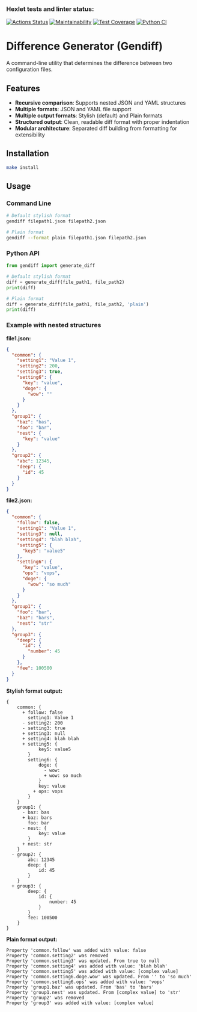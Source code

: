 ### Hexlet tests and linter status:
[![Actions Status](https://github.com/shtoporrr/python-project-50/actions/workflows/hexlet-check.yml/badge.svg)](https://github.com/shtoporrr/python-project-50/actions)
[![Maintainability](https://qlty.sh/badges/e6e05074-620c-46f8-a1da-8e3ea73cb832/maintainability.svg)](https://qlty.sh/gh/shtoporrr/projects/python-project-50)
[![Test Coverage](https://qlty.sh/badges/e6e05074-620c-46f8-a1da-8e3ea73cb832/test_coverage.svg)](https://qlty.sh/gh/shtoporrr/projects/python-project-50)
[![Python CI](https://github.com/shtoporrr/python-project-50/actions/workflows/python-ci.yml/badge.svg)](https://github.com/shtoporrr/python-project-50/actions/workflows/python-ci.yml)

# Difference Generator (Gendiff)

A command-line utility that determines the difference between two configuration files.

## Features

- **Recursive comparison**: Supports nested JSON and YAML structures
- **Multiple formats**: JSON and YAML file support
- **Multiple output formats**: Stylish (default) and Plain formats
- **Structured output**: Clean, readable diff format with proper indentation
- **Modular architecture**: Separated diff building from formatting for extensibility

## Installation

```bash
make install
```

## Usage

### Command Line

```bash
# Default stylish format
gendiff filepath1.json filepath2.json

# Plain format
gendiff --format plain filepath1.json filepath2.json
```

### Python API

```python
from gendiff import generate_diff

# Default stylish format
diff = generate_diff(file_path1, file_path2)
print(diff)

# Plain format
diff = generate_diff(file_path1, file_path2, 'plain')
print(diff)
```

### Example with nested structures

**file1.json:**
```json
{
  "common": {
    "setting1": "Value 1",
    "setting2": 200,
    "setting3": true,
    "setting6": {
      "key": "value",
      "doge": {
        "wow": ""
      }
    }
  },
  "group1": {
    "baz": "bas",
    "foo": "bar",
    "nest": {
      "key": "value"
    }
  },
  "group2": {
    "abc": 12345,
    "deep": {
      "id": 45
    }
  }
}
```

**file2.json:**
```json
{
  "common": {
    "follow": false,
    "setting1": "Value 1",
    "setting3": null,
    "setting4": "blah blah",
    "setting5": {
      "key5": "value5"
    },
    "setting6": {
      "key": "value",
      "ops": "vops",
      "doge": {
        "wow": "so much"
      }
    }
  },
  "group1": {
    "foo": "bar",
    "baz": "bars",
    "nest": "str"
  },
  "group3": {
    "deep": {
      "id": {
        "number": 45
      }
    },
    "fee": 100500
  }
}
```

**Stylish format output:**
```
{
    common: {
      + follow: false
        setting1: Value 1
      - setting2: 200
      - setting3: true
      + setting3: null
      + setting4: blah blah
      + setting5: {
            key5: value5
        }
        setting6: {
            doge: {
              - wow: 
              + wow: so much
            }
            key: value
          + ops: vops
        }
    }
    group1: {
      - baz: bas
      + baz: bars
        foo: bar
      - nest: {
            key: value
        }
      + nest: str
    }
  - group2: {
        abc: 12345
        deep: {
            id: 45
        }
    }
  + group3: {
        deep: {
            id: {
                number: 45
            }
        }
        fee: 100500
    }
}
```

**Plain format output:**
```
Property 'common.follow' was added with value: false
Property 'common.setting2' was removed
Property 'common.setting3' was updated. From true to null
Property 'common.setting4' was added with value: 'blah blah'
Property 'common.setting5' was added with value: [complex value]
Property 'common.setting6.doge.wow' was updated. From '' to 'so much'
Property 'common.setting6.ops' was added with value: 'vops'
Property 'group1.baz' was updated. From 'bas' to 'bars'
Property 'group1.nest' was updated. From [complex value] to 'str'
Property 'group2' was removed
Property 'group3' was added with value: [complex value]
```